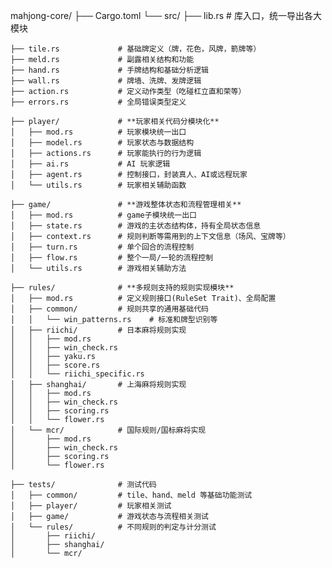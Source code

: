mahjong-core/
├── Cargo.toml
└── src/
    ├── lib.rs              # 库入口，统一导出各大模块

    ├── tile.rs             # 基础牌定义（牌，花色，风牌，箭牌等）
    ├── meld.rs             # 副露相关结构和功能
    ├── hand.rs             # 手牌结构和基础分析逻辑
    ├── wall.rs             # 牌墙、洗牌、发牌逻辑
    ├── action.rs           # 定义动作类型（吃碰杠立直和荣等）
    ├── errors.rs           # 全局错误类型定义

    ├── player/             # **玩家相关代码分模块化**
    │   ├── mod.rs          # 玩家模块统一出口
    │   ├── model.rs        # 玩家状态与数据结构
    │   ├── actions.rs      # 玩家能执行的行为逻辑
    │   ├── ai.rs           # AI 玩家逻辑
    │   ├── agent.rs        # 控制接口，封装真人、AI或远程玩家
    │   └── utils.rs        # 玩家相关辅助函数

    ├── game/               # **游戏整体状态和流程管理相关**
    │   ├── mod.rs          # game子模块统一出口
    │   ├── state.rs        # 游戏的主状态结构体，持有全局状态信息
    │   ├── context.rs      # 规则判断等需用到的上下文信息（场风、宝牌等）
    │   ├── turn.rs         # 单个回合的流程控制
    │   ├── flow.rs         # 整个一局/一轮的流程控制
    │   └── utils.rs        # 游戏相关辅助方法

    ├── rules/              # **多规则支持的规则实现模块**
    │   ├── mod.rs          # 定义规则接口(RuleSet Trait)、全局配置
    │   ├── common/         # 规则共享的通用基础代码
    │   │   └── win_patterns.rs    # 标准和牌型识别等
    │   ├── riichi/         # 日本麻将规则实现
    │   │   ├── mod.rs
    │   │   ├── win_check.rs
    │   │   ├── yaku.rs
    │   │   ├── score.rs
    │   │   └── riichi_specific.rs
    │   ├── shanghai/       # 上海麻将规则实现
    │   │   ├── mod.rs
    │   │   ├── win_check.rs
    │   │   ├── scoring.rs
    │   │   └── flower.rs
    │   └── mcr/            # 国际规则/国标麻将实现
    │       ├── mod.rs
    │       ├── win_check.rs
    │       ├── scoring.rs
    │       └── flower.rs

    ├── tests/              # 测试代码
    │   ├── common/         # tile、hand、meld 等基础功能测试
    │   ├── player/         # 玩家相关测试
    │   ├── game/           # 游戏状态与流程相关测试
    │   └── rules/          # 不同规则的判定与计分测试
    │       ├── riichi/
    │       ├── shanghai/
    │       └── mcr/